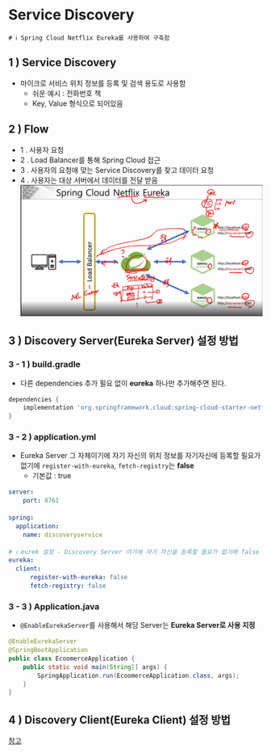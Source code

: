 # Service Discovery

```properties
# ℹ️ Spring Cloud Netflix Eureka를 사용하여 구축함
```

## 1 ) Service Discovery
- 마이크로 서비스 위치 정보를 등록 및 검색 용도로 사용함
  - 쉬운 예시 : 전화번호 책
  - Key, Value 형식으로 되어있음

## 2 ) Flow
-  1 . 사용자 요청
-  2 . Load Balancer를 통해 Spring Cloud 접근
-  3 . 사용자의 요청애 맞는 Service Discovery를 찾고 데이터 요청
-  4 . 사용자는 대상 서버에서 데이터를 전달 받음 
![img.png](img.png)

## 3 ) Discovery Server(Eureka Server) 설정 방법

### 3 - 1 ) build.gradle
- 다른 dependencies 추가 필요 없이 **eureka** 하나만 추가해주면 된다. 
```groovy
dependencies {
	implementation 'org.springframework.cloud:spring-cloud-starter-netflix-eureka-server'
}
```

### 3 - 2 ) application.yml
- Eureka Server 그 자체이기에 자기 자신의 위치 정보를 자기자신에 등록할 필요가 없기에 `register-with-eureka`, `fetch-registry`는 **false**
  - 기본값 : true 
```yaml
server:
    port: 8761

spring:
  application:
    name: discoveryservice

# ℹ️ eurek 설정 - Discovery Server 이기에 자기 자신을 등록할 필요가 없기에 false 처리 ( 기본 값 : true )
eureka:
  client:
      register-with-eureka: false
      fetch-registry: false
```

### 3 - 3 ) Application.java
- `@EnableEurekaServer`를 사용해서 해당 Server는 **Eureka Server로 사용 지정**
```java
@EnableEurekaServer
@SpringBootApplication
public class EcoomerceApplication {
	public static void main(String[] args) {
		SpringApplication.run(EcoomerceApplication.class, args);
	}
}
```

## 4 ) Discovery Client(Eureka Client) 설정 방법
[참고](https://github.com/edel1212/Micro-Service-Architecture-Study/tree/main/eureka-client)
